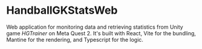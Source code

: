 # HandballGKStatsWeb

Web application for monitoring data and retrieving statistics from Unity game *HGTrainer* on Meta Quest 2.
It's built with React, Vite for the bundling, Mantine for the rendering, and Typescript for the logic.